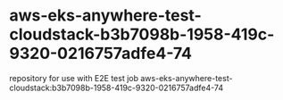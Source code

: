 # aws-eks-anywhere-test-cloudstack-b3b7098b-1958-419c-9320-0216757adfe4-74
repository for use with E2E test job aws-eks-anywhere-test-cloudstack:b3b7098b-1958-419c-9320-0216757adfe4-74
